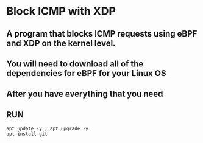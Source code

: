 # Block ICMP with XDP
## A program that blocks ICMP requests using eBPF and XDP on the kernel level.


## You will need to download all of the dependencies for eBPF for your Linux OS

## After you have everything that you need


## RUN

```
apt update -y ; apt upgrade -y
apt install git
```

